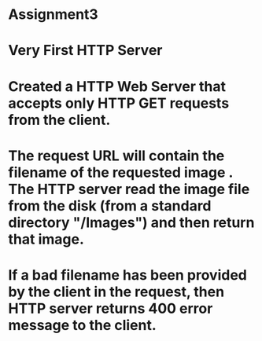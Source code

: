 # Assignment3 
# Very First HTTP Server
#
# Created a HTTP Web Server that accepts only HTTP GET requests from the client.
# The request URL will contain the filename of the requested image . The HTTP server read the image file from the disk (from a standard directory "/Images") and then return that image.
# If a bad filename has been provided by the client in the request, then HTTP server returns 400 error message to the client.
#
#
#
